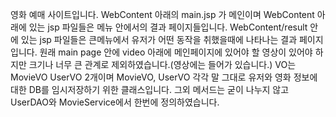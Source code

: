 영화 예매 사이트입니다.
WebContent 아래의 main.jsp 가 메인이며 WebContent 아래에 있는 jsp 파일들은 메뉴 안에서의 결과 페이지들입니다. 
WebContent/result 안에 있는 jsp 파일들은 큰메뉴에서 유저가 어떤 동작을 취했을때에 나타나는 결과 페이지입니다.
원래 main page 안에 video 아래에 메인페이지에 있어야 할 영상이 있어야 하지만 크기나 너무 큰 관계로 제외하였습니다.(영상에는 들어가 있습니다.)
VO는 MovieVO UserVO 2개이며 MovieVO, UserVO 각각 말 그대로 유저와 영화 정보에 대한 DB를 임시저장하기 위한 클래스입니다.
그외 메서드는 굳이 나누지 않고 UserDAO와 MovieService에서 한번에 정의하였습니다.
